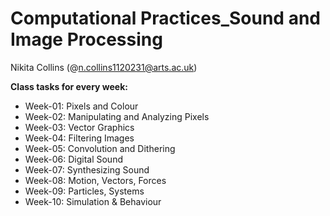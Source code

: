 # Computational Practices_Sound and Image Processing
 
 Nikita Collins (@n.collins1120231@arts.ac.uk)

**Class tasks for every week:**

- Week-01: Pixels and Colour
- Week-02: Manipulating and Analyzing Pixels
- Week-03: Vector Graphics
- Week-04: Filtering Images
- Week-05: Convolution and Dithering
- Week-06: Digital Sound
- Week-07: Synthesizing Sound
- Week-08: Motion, Vectors, Forces
- Week-09: Particles, Systems
- Week-10: Simulation & Behaviour

